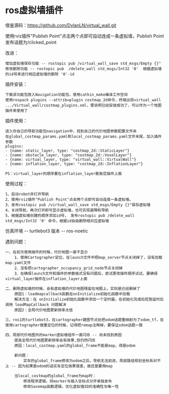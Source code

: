 # ros虚拟墙插件
借鉴源码：https://github.com/DylanLN/virtual_wall.git

使用rviz插件"Publish Point"点击两个点即可自动连成一条虚拟墙，Publish Point发布话题为/clicked_point

改进：

    增加虚拟墙保存功能 -- rostopic pub /virtual_wall_save std_msgs/Empty {}"
    修改删除功能 -- rostopic pub  /delete_wall std_msgs/Int32 '0'  根据虚拟墙的id号来进行相应虚拟墙的删除 '0'-id

   
插件安装：

    下载该功能包放入Navigation功能包，使用catkin_make编译工作空间
    使用rospack plugins --attrib=plugin costmap_2d命令，终端出现virtual_wall .../Virtual_wall/costmap_plugins.xml，便说明已经安装成功了，可以作为一个地图插件来使用了

插件使用：

    进入你自己的导航功能包navigation中，找到自己的代价地图参数配置文件夹
    在global_costmap_params.yaml和local_costmap_params.yaml文件末尾，加入插件参数
    plugins:
    - {name: static_layer, type: "costmap_2d::StaticLayer"}
    - {name: obstacle_layer, type: "costmap_2d::VoxelLayer"}
    - {name: virtual_layer, type: "virtual_wall::VirtualWall"}
    - {name: inflation_layer, type: "costmap_2d::InflationLayer"}

    PS：virtual_layer的顺序要在inflation_layer膨胀层插件上面
  
使用过程：

    1、启动robot并打开导航
    2、使用rviz插件"Publish Point"点击两个点即可自动连成一条虚拟墙。
    3、发布rostopic pub /virtual_wall_save std_msgs/Empty {}"保存虚拟墙
    4、关闭导航，再次打开即可显示虚拟墙，也可实现避障和导航
    5、根据虚拟墙创建的顺序添加id号， 发布rostopic pub /delete_wall std_msgs/Int32 '0' 命令，根据id自由删除相对应虚拟墙 

仿真环境 -- turtlebot3 
版本 -- ros-noetic

遇到问题：

    一、在初次使用插件的时候，代价地图一直不显示
        1、使用Cartographer定位，在launch文件中把map_server节点关闭掉了，没有加载map.yaml文件
        2、没有把cartographer_occupancy_grid_node节点关闭掉
        3、在确保launch文件和插件的参数格式没有问题后，尝试更改插件顺序试试，要确保virtual_layer插件在inflation_layer上面
        
    二、删除虚拟墙的时候，会有虚拟墙的代价地图残留在地图上，实则是已经删掉了
        原因1：loadmapcallback函数在onInitialize初始化函数中加载
        解决方法：在 onInitialize初始化函数中添加一个定时器，在初始化完成后短暂延时后调用 loadMapCallback 问题解决
        原因2：全局代价地图更新频率太低

    三、ros1的turtlebot3，在cartographer建图节点处把odom话题重映射为了odom_tf，在使用cartographer做重定位的时候，记得把remap注释掉，要保证odom话题一致

    四、局部代价地图外的marker虚拟墙组件一直闪烁 -- 尚未找到原因
        提高全局代价地图更新频率会有效果,但仍然闪烁 
        原因：local_costmap.yaml的global_frame不能是map，得是odom
        
        新问题：
            实车的global_frame修改为odom之后，导航无法前进，局部路径规划坐标系对不上 -- 因为如果是odom的话实车定位效果很差，故还是要用map

        当local_costmap的global_frame为map时：
            修改程序逻辑，将marker与插入坐标点分开单独发布
            修改Savemap函数逻辑，优化虚拟墙ID的准确性与唯一性

















